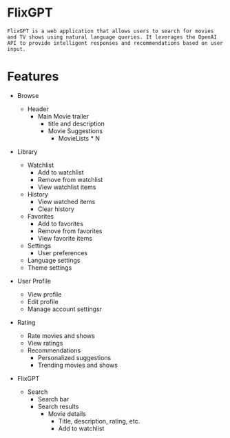 # FlixGPT

    FlixGPT is a web application that allows users to search for movies and TV shows using natural language queries. It leverages the OpenAI API to provide intelligent responses and recommendations based on user input.

# Features

- Browse
  - Header
    - Main Movie trailer
      - title and description
      - Movie Suggestions
        - MovieLists \* N

- Library
  - Watchlist
    - Add to watchlist
    - Remove from watchlist
    - View watchlist items
  - History
    - View watched items
    - Clear history
  - Favorites
    - Add to favorites
    - Remove from favorites
    - View favorite items
  - Settings
    - User preferences
  - Language settings
  - Theme settings
- User Profile
  - View profile
  - Edit profile
  - Manage account settingsr

- Rating
  - Rate movies and shows
  - View ratings
  - Recommendations
    - Personalized suggestions
    - Trending movies and shows

- FlixGPT
  - Search
    - Search bar
    - Search results
      - Movie details
        - Title, description, rating, etc.
        - Add to watchlist
